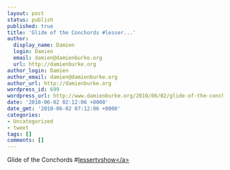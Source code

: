 ```yaml
---
layout: post
status: publish
published: true
title: 'Glide of the Conchords #lesser...'
author:
  display_name: Damien
  login: Damien
  email: damien@damienburke.org
  url: http://damienburke.org
author_login: Damien
author_email: damien@damienburke.org
author_url: http://damienburke.org
wordpress_id: 699
wordpress_url: http://www.damienburke.org/2010/06/02/glide-of-the-conchords-lesser/
date: '2010-06-02 02:12:06 +0000'
date_gmt: '2010-06-02 07:12:06 +0000'
categories:
- Uncategorized
- tweet
tags: []
comments: []
---
```

<p>Glide of the Conchords #<a href="http:&#47;&#47;search.twitter.com&#47;search?q=%23lessertvshow" class="aktt_hashtag">lessertvshow<&#47;a></p>
